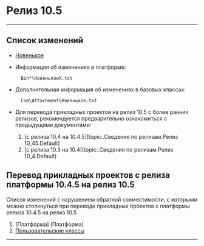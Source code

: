 ﻿# Релиз 10.5
---
## Список изменений

* [Новенькое](topic:Com.Custom.ChangeLog.md)

* Информация об изменениях в платформе:

        Bin*\НовенькоеX.txt

* Дополнительная информация об изменениях в базовых классах:

        Com\Attachment\Новенькое.txt

* Для перевода прикладных проектов на релиз 10.5 с более ранних релизов, рекомендуется предварительно ознакомиться с предыдущими документами:

    1. [с релиза 10.4 на 10.4.5](topic:.Сведения по релизам.Релиз 10_45.Default)
    1. [с релиза 10.3 на 10.4](topic:.Сведения по релизам.Релиз 10_4.Default)

## Перевод прикладных проектов с релиза платформы 10.4.5 на релиз 10.5

  Список изменений с нарушением обратной совместимости, с которыми
  можно столкнуться при переводе прикладных проектов с платформы
  релиза 10.4.5 на релиз 10.5

  1. [Платформа]              (Платформа)
  2. [Пользовательские классы](ПользовательскиеКлассы)

---